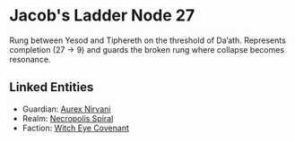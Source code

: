 # Jacob's Ladder Node 27

Rung between Yesod and Tiphereth on the threshold of Da’ath. Represents completion (27 → 9) and guards the broken rung where collapse becomes resonance.

## Linked Entities
- Guardian: [Aurex Nirvani](../characters/aurex_nirvani.md)
- Realm: [Necropolis Spiral](../realms/necropolis_spiral.md)
- Faction: [Witch Eye Covenant](../factions/witch_eye.md)
